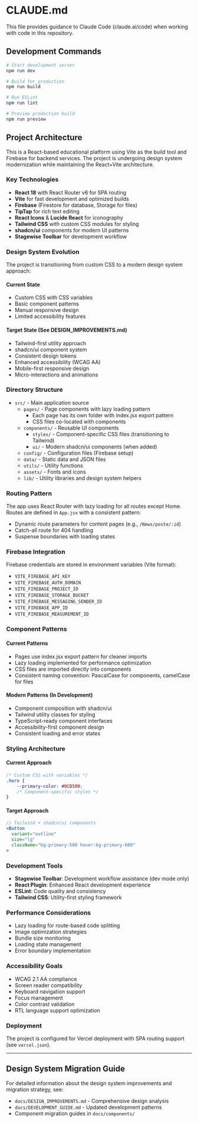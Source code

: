 # CLAUDE.md

This file provides guidance to Claude Code (claude.ai/code) when working with code in this repository.

## Development Commands

```bash
# Start development server
npm run dev

# Build for production  
npm run build

# Run ESLint
npm run lint

# Preview production build
npm run preview
```

## Project Architecture

This is a React-based educational platform using Vite as the build tool and Firebase for backend services. The project is undergoing design system modernization while maintaining the React+Vite architecture.

### Key Technologies
- **React 18** with React Router v6 for SPA routing
- **Vite** for fast development and optimized builds
- **Firebase** (Firestore for database, Storage for files)
- **TipTap** for rich text editing
- **React Icons** & **Lucide React** for iconography
- **Tailwind CSS** with custom CSS modules for styling
- **shadcn/ui** components for modern UI patterns
- **Stagewise Toolbar** for development workflow

### Design System Evolution

The project is transitioning from custom CSS to a modern design system approach:

#### Current State
- Custom CSS with CSS variables
- Basic component patterns
- Manual responsive design
- Limited accessibility features

#### Target State (See DESIGN_IMPROVEMENTS.md)
- Tailwind-first utility approach
- shadcn/ui component system
- Consistent design tokens
- Enhanced accessibility (WCAG AA)
- Mobile-first responsive design
- Micro-interactions and animations

### Directory Structure

- `src/` - Main application source
  - `pages/` - Page components with lazy loading pattern
    - Each page has its own folder with index.jsx export pattern
    - CSS files co-located with components
  - `components/` - Reusable UI components
    - `styles/` - Component-specific CSS files (transitioning to Tailwind)
    - `ui/` - Modern shadcn/ui components (when added)
  - `config/` - Configuration files (Firebase setup)
  - `data/` - Static data and JSON files
  - `utils/` - Utility functions
  - `assets/` - Fonts and icons
  - `lib/` - Utility libraries and design system helpers

### Routing Pattern

The app uses React Router with lazy loading for all routes except Home. Routes are defined in `App.jsx` with a consistent pattern:
- Dynamic route parameters for content pages (e.g., `/News/poste/:id`)
- Catch-all route for 404 handling
- Suspense boundaries with loading states

### Firebase Integration

Firebase credentials are stored in environment variables (Vite format):
- `VITE_FIREBASE_API_KEY`
- `VITE_FIREBASE_AUTH_DOMAIN`
- `VITE_FIREBASE_PROJECT_ID`
- `VITE_FIREBASE_STORAGE_BUCKET`
- `VITE_FIREBASE_MESSAGING_SENDER_ID`
- `VITE_FIREBASE_APP_ID`
- `VITE_FIREBASE_MEASUREMENT_ID`

### Component Patterns

#### Current Patterns
- Pages use index.jsx export pattern for cleaner imports
- Lazy loading implemented for performance optimization
- CSS files are imported directly into components
- Consistent naming convention: PascalCase for components, camelCase for files

#### Modern Patterns (In Development)
- Component composition with shadcn/ui
- Tailwind utility classes for styling
- TypeScript-ready component interfaces
- Accessibility-first component design
- Consistent loading and error states

### Styling Architecture

#### Current Approach
```css
/* Custom CSS with variables */
.hero {
    --primary-color: #0CB509;
    /* Component-specific styles */
}
```

#### Target Approach
```jsx
// Tailwind + shadcn/ui components
<Button 
  variant="outline" 
  size="lg"
  className="bg-primary-500 hover:bg-primary-600"
>
```

### Development Tools

- **Stagewise Toolbar**: Development workflow assistance (dev mode only)
- **React Plugin**: Enhanced React development experience
- **ESLint**: Code quality and consistency
- **Tailwind CSS**: Utility-first styling framework

### Performance Considerations

- Lazy loading for route-based code splitting
- Image optimization strategies
- Bundle size monitoring
- Loading state management
- Error boundary implementation

### Accessibility Goals

- WCAG 2.1 AA compliance
- Screen reader compatibility
- Keyboard navigation support
- Focus management
- Color contrast validation
- RTL language support optimization

### Deployment

The project is configured for Vercel deployment with SPA routing support (see `vercel.json`).

---

## Design System Migration Guide

For detailed information about the design system improvements and migration strategy, see:
- `docs/DESIGN_IMPROVEMENTS.md` - Comprehensive design analysis
- `docs/DEVELOPMENT_GUIDE.md` - Updated development patterns
- Component migration guides in `docs/components/`